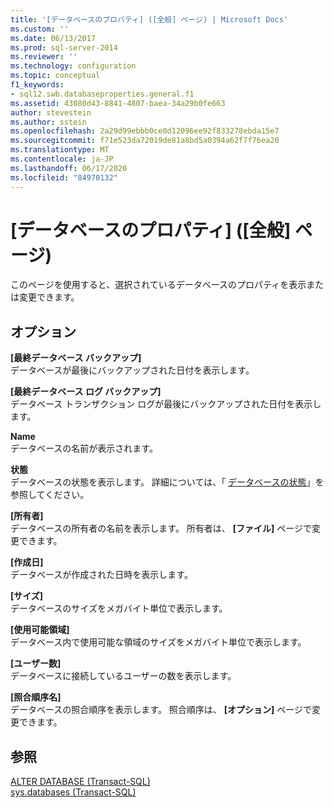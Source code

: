 ```yaml
---
title: '[データベースのプロパティ] ([全般] ページ) | Microsoft Docs'
ms.custom: ''
ms.date: 06/13/2017
ms.prod: sql-server-2014
ms.reviewer: ''
ms.technology: configuration
ms.topic: conceptual
f1_keywords:
- sql12.swb.databaseproperties.general.f1
ms.assetid: 43080d43-8841-4807-baea-34a29b0fe663
author: stevestein
ms.author: sstein
ms.openlocfilehash: 2a29d99ebbb0ce0d12096ee92f833278ebda15e7
ms.sourcegitcommit: f71e523da72019de81a8bd5a0394a62f7f76ea20
ms.translationtype: MT
ms.contentlocale: ja-JP
ms.lasthandoff: 06/17/2020
ms.locfileid: "84970132"
---
```

# <a name="database-properties-general-page"></a>[データベースのプロパティ] ([全般] ページ)
  このページを使用すると、選択されているデータベースのプロパティを表示または変更できます。  
  
## <a name="options"></a>オプション  
 **[最終データベース バックアップ]**  
 データベースが最後にバックアップされた日付を表示します。  
  
 **[最終データベース ログ バックアップ]**  
 データベース トランザクション ログが最後にバックアップされた日付を表示します。  
  
 **Name**  
 データベースの名前が表示されます。  
  
 **状態**  
 データベースの状態を表示します。 詳細については、「 [データベースの状態](database-states.md)」を参照してください。  
  
 **[所有者]**  
 データベースの所有者の名前を表示します。 所有者は、 **[ファイル]** ページで変更できます。  
  
 **[作成日]**  
 データベースが作成された日時を表示します。  
  
 **[サイズ]**  
 データベースのサイズをメガバイト単位で表示します。  
  
 **[使用可能領域]**  
 データベース内で使用可能な領域のサイズをメガバイト単位で表示します。  
  
 **[ユーザー数]**  
 データベースに接続しているユーザーの数を表示します。  
  
 **[照合順序名]**  
 データベースの照合順序を表示します。 照合順序は、 **[オプション]** ページで変更できます。  
  
## <a name="see-also"></a>参照  
 [ALTER DATABASE &#40;Transact-SQL&#41;](/sql/t-sql/statements/alter-database-transact-sql)   
 [sys.databases &#40;Transact-SQL&#41;](/sql/relational-databases/system-catalog-views/sys-databases-transact-sql)  
  
  
